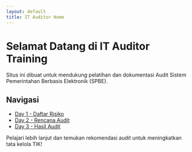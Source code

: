 ```yaml
---
layout: default
title: IT Auditor Home
---
```


# Selamat Datang di IT Auditor Training

Situs ini dibuat untuk mendukung pelatihan dan dokumentasi Audit Sistem Pemerintahan Berbasis Elektronik (SPBE).

## Navigasi
- [Day 1 - Daftar Risiko](./Day-1/)
- [Day 2 - Rencana Audit](./Day-2/)
- [Day 3 - Hasil Audit](./Day-3/)

Pelajari lebih lanjut dan temukan rekomendasi audit untuk meningkatkan tata kelola TIK!
